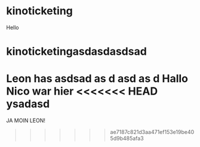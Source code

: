 # kinoticketing

Hello
# kinoticketingasdasdasdsad

Leon has
asdsad
as
d
asd
as
d
Hallo Nico war hier
<<<<<<< HEAD
ysadasd
=======
JA MOIN LEON!
>>>>>>> ae7187c821d3aa471ef153e19be405d9b485afa3
